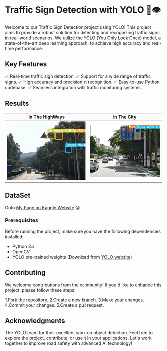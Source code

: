 # Traffic Sign Detection with YOLO 🚦👁️

Welcome to our Traffic Sign Detection project using YOLO! This project aims to provide a robust solution for detecting and recognizing traffic signs in real-world scenarios. We utilize the YOLO (You Only Look Once) model, a state-of-the-art deep learning approach, to achieve high accuracy and real-time performance.

## Key Features
✅ Real-time traffic sign detection.
✅ Support for a wide range of traffic signs.
✅ High accuracy and precision in recognition.
✅ Easy-to-use Python codebase.
✅ Seamless integration with traffic monitoring systems.

## Results 

In The HighWays             |  In The City
:-------------------------:|:-------------------------:
  ![alt text](https://github.com/kiansahafi/AI-Traffic-sign-Detection/blob/main/Files/test%20(2259).jpg) |  ![alt text](https://github.com/kiansahafi/AI-Traffic-sign-Detection/blob/main/Files/test%20(2200).jpg)

## DataSet
Goto [My Page on Kaggle Website](https://www.kaggle.com/datasets/kiansahafi/traffic-sign-recognition) 😁

### Prerequisites

Before running the project, make sure you have the following dependencies installed:

- Python 3.x
- OpenCV
- YOLO pre-trained weights (Download from [YOLO website](https://pjreddie.com/darknet/yolo/))


## Contributing
We welcome contributions from the community! If you'd like to enhance this project, please follow these steps:

1.Fork the repository.
2.Create a new branch.
3.Make your changes.
4.Commit your changes.
5.Create a pull request.


## Acknowledgments
The YOLO team for their excellent work on object detection.
Feel free to explore the project, contribute, or use it in your applications. Let's work together to improve road safety with advanced AI technology!

